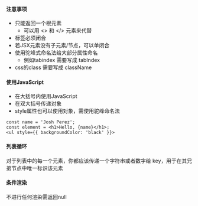 #### 注意事项
* 只能返回一个根元素
  * 可以用 <> 和 </> 元素来代替
* 标签必须闭合
* 若JSX元素没有子元素/节点，可以单闭合
* 使用驼峰式命名法给大部分属性命名
  * 例如tabindex 需要写成 tabIndex
* css的class 需要写成 className

#### 使用JavaScript
* 在大括号内使用JavaScript
* 在双大括号传递对象
* style属性也可以使用对象，需使用驼峰命名法
```
const name = 'Josh Perez';
const element = <h1>Hello, {name}</h1>;
<ul style={{ backgroundColor: 'black' }}>
```

#### 列表循环
对于列表中的每一个元素，你都应该传递一个字符串或者数字给 key，用于在其兄弟节点中唯一标识该元素

#### 条件渲染
不进行任何渲染需返回null